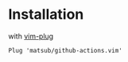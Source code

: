 # Installation
with [vim-plug](https://github.com/junegunn/vim-plug)

```
Plug 'matsub/github-actions.vim'
```
